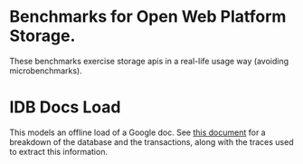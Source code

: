 # Benchmarks for Open Web Platform Storage.

These benchmarks exercise storage apis in a real-life usage way (avoiding microbenchmarks).

# IDB Docs Load

This models an offline load of a Google doc. See [this document](https://docs.google.com/document/d/1JC1RgMyxBAjUPSHjm2Bd1KPzcqpPPvxRomKevOkMPm0/edit) for a breakdown of the database and the transactions, along with the traces used to extract this information.